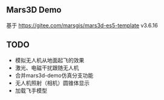 ## Mars3D Demo

基于 https://gitee.com/marsgis/mars3d-es5-template v3.6.16


## TODO

* 模拟无人机从地面起飞的效果
* 激光、电磁干扰跟随无人机
* 合并mars3d-demo仿真分支功能
* 无人机照射（相机）圆锥体显示
* 加载飞手模型
